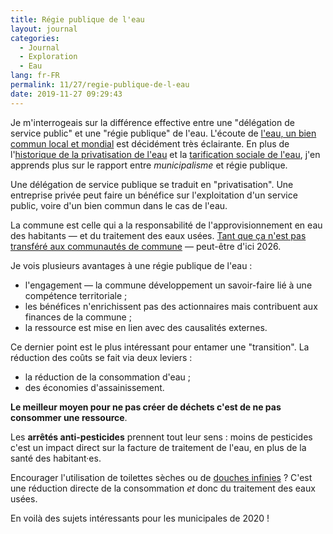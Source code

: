 ```yaml
---
title: Régie publique de l'eau
layout: journal
categories:
  - Journal
  - Exploration
  - Eau
lang: fr-FR
permalink: 11/27/regie-publique-de-l-eau
date: 2019-11-27 09:29:43
---
```


Je m'interrogeais sur la différence effective entre une "délégation de service public" et une "régie publique" de l'eau.
L'écoute de [l'eau, un bien commun local et mondial](https://audioblog.arteradio.com/blog/98891/podcast/136971) est décidément très éclairante. En plus de l'[historique de la privatisation de l'eau](/2019/11/27/historique-privatisation-eau/) et la [tarification sociale de l'eau](/2019/11/27/tarification-sociale-eau/), j'en apprends plus sur le rapport entre _municipalisme_ et régie publique.

Une délégation de service publique se traduit en "privatisation". Une entreprise privée peut faire un bénéfice sur l'exploitation d'un service public, voire d'un bien commun dans le cas de l'eau.

La commune est celle qui a la responsabilité de l'approvisionnement en eau des habitants — et du traitement des eaux usées. [Tant que ça n'est pas transféré aux communautés de commune](http://www.assemblee-nationale.fr/15/projets/pl2357.asp) — peut-être d'ici 2026.

Je vois plusieurs avantages à une régie publique de l'eau :

- l'engagement — la commune développement un savoir-faire lié à une compétence territoriale ;
- les bénéfices n'enrichissent pas des actionnaires mais contribuent aux finances de la commune ;
- la ressource est mise en lien avec des causalités externes.

Ce dernier point est le plus intéressant pour entamer une "transition". La réduction des coûts se fait via deux leviers :

- la réduction de la consommation d'eau ;
- des économies d'assainissement.

**Le meilleur moyen pour ne pas créer de déchets c'est de ne pas consommer une ressource**.

Les **arrêtés anti-pesticides** prennent tout leur sens : moins de pesticides c'est un impact direct sur la facture de traitement de l'eau, en plus de la santé des habitant·es. 

Encourager l'utilisation de toilettes sèches ou de [douches infinies](https://wikifab.org/wiki/Showerloop_:_Douche_infinie_%C3%A9cologique) ? C'est une réduction directe de la consommation _et_ donc du traitement des eaux usées.

En voilà des sujets intéressants pour les municipales de 2020 !